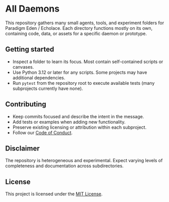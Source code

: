 # All Daemons

This repository gathers many small agents, tools, and experiment folders for Paradigm Eden / Echolace. Each directory functions mostly on its own, containing code, data, or assets for a specific daemon or prototype.

## Getting started

- Inspect a folder to learn its focus. Most contain self-contained scripts or canvases.
- Use Python 3.12 or later for any scripts. Some projects may have additional dependencies.
- Run `pytest` from the repository root to execute available tests (many subprojects currently have none).

## Contributing

- Keep commits focused and describe the intent in the message.
- Add tests or examples when adding new functionality.
- Preserve existing licensing or attribution within each subproject.
- Follow our [Code of Conduct](CODE_OF_CONDUCT.md).

## Disclaimer

The repository is heterogeneous and experimental. Expect varying levels of completeness and documentation across subdirectories.

## License

This project is licensed under the [MIT License](LICENSE).
